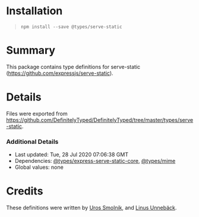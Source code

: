 # Installation
> `npm install --save @types/serve-static`

# Summary
This package contains type definitions for serve-static (https://github.com/expressjs/serve-static).

# Details
Files were exported from https://github.com/DefinitelyTyped/DefinitelyTyped/tree/master/types/serve-static.

### Additional Details
 * Last updated: Tue, 28 Jul 2020 07:06:38 GMT
 * Dependencies: [@types/express-serve-static-core](https://npmjs.com/package/@types/express-serve-static-core), [@types/mime](https://npmjs.com/package/@types/mime)
 * Global values: none

# Credits
These definitions were written by [Uros Smolnik](https://github.com/urossmolnik), and [Linus Unnebäck](https://github.com/LinusU).
